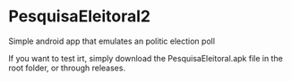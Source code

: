 # PesquisaEleitoral2
Simple android app that emulates an politic election poll

If you want to test irt, simply download the PesquisaEleitoral.apk file in the root folder, or through releases.
